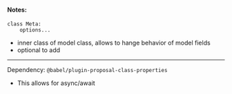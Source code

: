 #### Notes:

```
class Meta:
    options...
```

- inner class of model class, allows to hange behavior of model fields
- optional to add

---

Dependency: `@babel/plugin-proposal-class-properties`

- This allows for async/await
